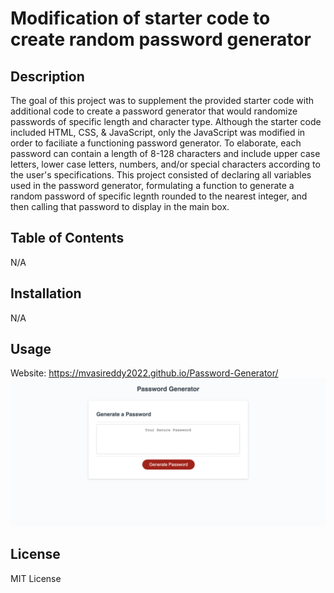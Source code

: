 # Modification of starter code to create random password generator

## Description
The goal of this project was to supplement the provided starter code with additional code to create a password generator that would randomize passwords of specific length and character type. Although the starter code included HTML, CSS, & JavaScript, only the JavaScript was modified in order to faciliate a functioning password generator. To elaborate, each password can contain a length of 8-128 characters and include upper case letters, lower case letters, numbers, and/or special characters according to the user's specifications. This project consisted of declaring all variables used in the password generator, formulating a function to generate a random password of specific legnth rounded to the nearest integer, and then calling that password to display in the main box.

## Table of Contents
N/A

## Installation
N/A

## Usage
Website: https://mvasireddy2022.github.io/Password-Generator/
![Website screenshot](Screenshot-of-Password-Generator.png)

## License
MIT License
